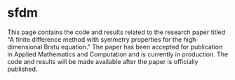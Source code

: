 # sfdm
This page contains the code and results related to the research paper titled "A finite difference method with symmetry properties for the high-dimensional Bratu equation." The paper has been accepted for publication in Applied Mathematics and Computation and is currently in production. The code and results will be made available after the paper is officially published.
